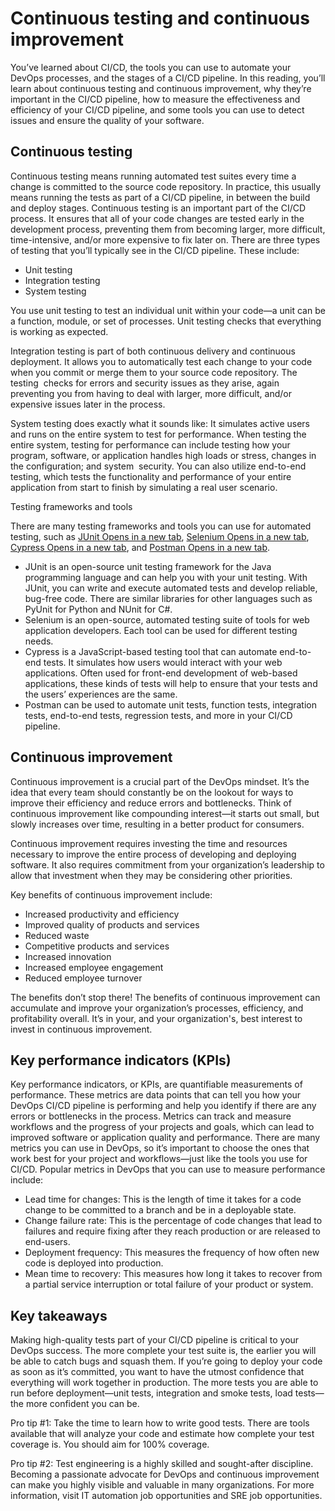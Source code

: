 # Continuous testing and continuous improvement

You’ve learned about CI/CD, the tools you can use to automate your DevOps processes, and the stages of a CI/CD pipeline. In this reading, you’ll learn about continuous testing and continuous improvement, why they’re important in the CI/CD pipeline, how to measure the effectiveness and efficiency of your CI/CD pipeline, and some tools you can use to detect issues and ensure the quality of your software. 

## Continuous testing

Continuous testing means running automated test suites every time a change is committed to the source code repository. In practice, this usually means running the tests as part of a CI/CD pipeline, in between the build and deploy stages. Continuous testing is an important part of the CI/CD process. It ensures that all of your code changes are tested early in the development process, preventing them from becoming larger, more difficult, time-intensive, and/or more expensive to fix later on.
There are three types of testing that you’ll typically see in the CI/CD pipeline. These include:

* Unit testing
* Integration testing
* System testing 

You use unit testing to test an individual unit within your code—a unit can be a function, module, or set of processes. Unit testing checks that everything is working as expected. 

Integration testing is part of both continuous delivery and continuous deployment. It allows you to automatically test each change to your code when you commit or merge them to your source code repository. The testing  checks for errors and security issues as they arise, again preventing you from having to deal with larger, more difficult, and/or expensive issues later in the process. 

System testing does exactly what it sounds like: It simulates active users and runs on the entire system to test for performance. When testing the entire system, testing for performance can include testing how your program, software, or application handles high loads or stress, changes in the configuration; and system  security. You can also utilize end-to-end testing, which tests the functionality and performance of your entire application from start to finish by simulating a real user scenario.

Testing frameworks and tools

There are many testing frameworks and tools you can use for automated testing, such as [JUnit Opens in a new tab](https://junit.org/junit5/), [Selenium Opens in a new tab](https://www.selenium.dev/), [Cypress Opens in a new tab](https://www.cypress.io/), and [Postman Opens in a new tab](https://www.postman.com/). 

* JUnit is an open-source unit testing framework for the Java programming language and can help you with your unit testing. With JUnit, you can write and execute automated tests and develop reliable, bug-free code. There are similar libraries for other languages such as PyUnit for Python and NUnit for C#.
* Selenium is an open-source, automated testing suite of tools for web application developers. Each tool can be used for different testing needs.
* Cypress is a JavaScript-based testing tool that can automate end-to-end tests. It simulates how users would interact with your web applications. Often used for front-end development of web-based applications, these kinds of tests will help to ensure that your tests and the users’ experiences are the same. 
* Postman can be used to automate unit tests, function tests, integration tests, end-to-end tests, regression tests, and more in your CI/CD pipeline.  

## Continuous improvement

Continuous improvement is a crucial part of the DevOps mindset. It’s the idea that every team should constantly be on the lookout for ways to improve their efficiency and reduce errors and bottlenecks. Think of continuous improvement like compounding interest—it starts out small, but slowly increases over time, resulting in a better product for consumers. 

Continuous improvement requires investing the time and resources necessary to improve the entire process of developing and deploying software. It also requires commitment from your organization’s leadership to allow that investment when they may be considering other priorities.

Key benefits of continuous improvement include:

* Increased productivity and efficiency
* Improved quality of products and services
* Reduced waste
* Competitive products and services
* Increased innovation
* Increased employee engagement 
* Reduced employee turnover

The benefits don’t stop there! The benefits of continuous improvement can accumulate and improve your organization’s processes, efficiency, and profitability overall. It’s in your, and your organization's, best interest to invest in continuous improvement.

## Key performance indicators (KPIs)

Key performance indicators, or KPIs, are quantifiable measurements of performance. These metrics are data points that can tell you how your DevOps CI/CD pipeline is performing and help you identify if there are any errors or bottlenecks in the process. Metrics can track and measure workflows and the progress of your projects and goals, which can lead to improved software or application quality and performance. There are many metrics you can use in DevOps, so it’s important to choose the ones that work best for your project and workflows—just like the tools you use for CI/CD. Popular metrics in DevOps that you can use to measure performance include:

* Lead time for changes: This is the length of time it takes for a code change to be committed to a branch and be in a deployable state.
* Change failure rate: This is the percentage of code changes that lead to failures and require fixing after they reach production or are released to end-users.
* Deployment frequency: This measures the frequency of how often new code is deployed into production.
* Mean time to recovery: This measures how long it takes to recover from a partial service interruption or total failure of your product or system. 

## Key takeaways

Making high-quality tests part of your CI/CD pipeline is critical to your DevOps success. The more complete your test suite is, the earlier you will be able to catch bugs and squash them. If you’re going to deploy your code as soon as it’s committed, you want to have the utmost confidence that everything will work together in production. The more tests you are able to run before deployment—unit tests, integration and smoke tests, load tests—the more confident you can be. 

Pro tip #1: Take the time to learn how to write good tests. There are tools available that will analyze your code and estimate how complete your test coverage is. You should aim for 100% coverage. 

Pro tip #2: Test engineering is a highly skilled and sought-after discipline. Becoming a passionate advocate for DevOps and continuous improvement can make you highly visible and valuable in many organizations. For more information, visit IT automation job opportunities and SRE job opportunities.  
